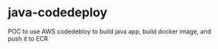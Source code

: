 # java-codedeploy
POC to use AWS codedebloy to build java app, build docker image, and push it to ECR
